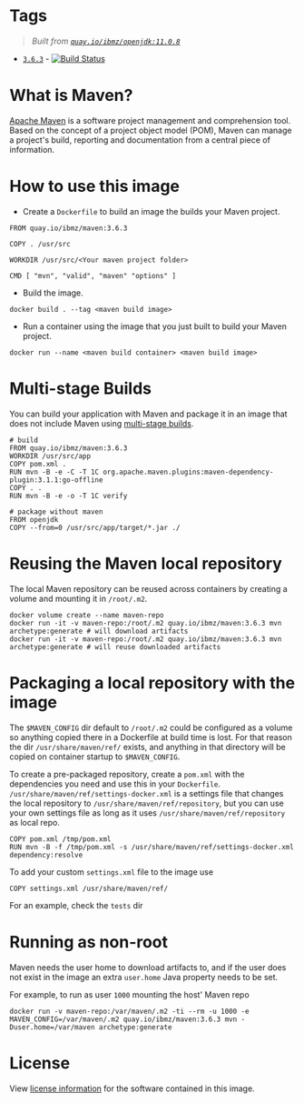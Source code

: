 # Tags
> _Built from [`quay.io/ibmz/openjdk:11.0.8`](https://quay.io/repository/ibmz/openjdk?tab=info)_
-	[`3.6.3`](https://github.com/lcarcaramo/docker-maven/blob/master/s390x/openjdk-11/Dockerfile) - [![Build Status](https://travis-ci.com/lcarcaramo/docker-maven.svg?branch=master)](https://travis-ci.com/lcarcaramo/docker-maven)


# What is Maven?

[Apache Maven](http://maven.apache.org) is a software project management and comprehension tool.
Based on the concept of a project object model (POM),
Maven can manage a project's build,
reporting and documentation from a central piece of information.


# How to use this image

* Create a `Dockerfile` to build an image the builds your Maven project.

```
FROM quay.io/ibmz/maven:3.6.3

COPY . /usr/src

WORKDIR /usr/src/<Your maven project folder>

CMD [ "mvn", "valid", "maven" "options" ]
```

* Build the image.

`docker build . --tag <maven build image>`

* Run a container using the image that you just built to build your Maven project.

`docker run --name <maven build container> <maven build image>`


# Multi-stage Builds

You can build your application with Maven and package it in an image that does not include Maven using [multi-stage builds](https://docs.docker.com/engine/userguide/eng-image/multistage-build/).

```
# build
FROM quay.io/ibmz/maven:3.6.3
WORKDIR /usr/src/app
COPY pom.xml .
RUN mvn -B -e -C -T 1C org.apache.maven.plugins:maven-dependency-plugin:3.1.1:go-offline
COPY . .
RUN mvn -B -e -o -T 1C verify

# package without maven
FROM openjdk
COPY --from=0 /usr/src/app/target/*.jar ./
```

# Reusing the Maven local repository

The local Maven repository can be reused across containers by creating a volume and mounting it in `/root/.m2`.

    docker volume create --name maven-repo
    docker run -it -v maven-repo:/root/.m2 quay.io/ibmz/maven:3.6.3 mvn archetype:generate # will download artifacts
    docker run -it -v maven-repo:/root/.m2 quay.io/ibmz/maven:3.6.3 mvn archetype:generate # will reuse downloaded artifacts


# Packaging a local repository with the image

The `$MAVEN_CONFIG` dir default to `/root/.m2` could be configured as a volume so anything copied there in a Dockerfile 
at build time is lost. For that reason the dir `/usr/share/maven/ref/` exists, and anything in that directory will be copied 
on container startup to `$MAVEN_CONFIG`.

To create a pre-packaged repository, create a `pom.xml` with the dependencies you need and use this in your `Dockerfile`.
`/usr/share/maven/ref/settings-docker.xml` is a settings file that 
changes the local repository to `/usr/share/maven/ref/repository`,
but you can use your own settings file as long as it uses `/usr/share/maven/ref/repository` 
as local repo.

    COPY pom.xml /tmp/pom.xml
    RUN mvn -B -f /tmp/pom.xml -s /usr/share/maven/ref/settings-docker.xml dependency:resolve

To add your custom `settings.xml` file to the image use

    COPY settings.xml /usr/share/maven/ref/

For an example, check the `tests` dir


# Running as non-root

Maven needs the user home to download artifacts to, and if the user does not exist in the image an extra
`user.home` Java property needs to be set.

For example, to run as user `1000` mounting the host' Maven repo

    docker run -v maven-repo:/var/maven/.m2 -ti --rm -u 1000 -e MAVEN_CONFIG=/var/maven/.m2 quay.io/ibmz/maven:3.6.3 mvn -Duser.home=/var/maven archetype:generate


# License

View [license information](https://www.apache.org/licenses/) for the software contained in this image.

